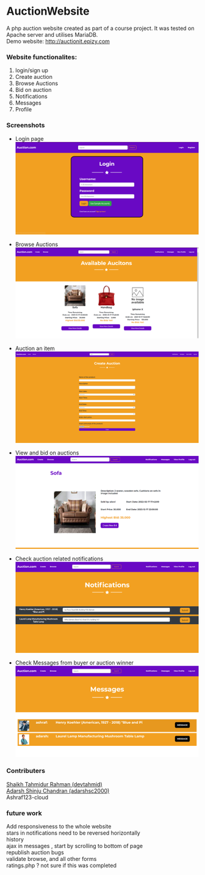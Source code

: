 # AuctionWebsite
A php auction website created as part of a course project. It was tested on Apache server and utilises MariaDB. <br>
Demo website: http://auctionit.epizy.com

### Website functionalites:  
1. login/sign up
2. Create auction
3. Browse Auctions
4. Bid on auction
5. Notifications 
6. Messages 
7. Profile 

### Screenshots
- Login page
![Login page](/readmeAssets/login.png)

- Browse Auctions
![browse auctions page](/readmeAssets/browse.png)

- Auction an item
![Create auction page](/readmeAssets/create.png)

- View and bid on auctions
![View page](/readmeAssets/bid.png)

- Check auction related notifications
![Notifications page](/readmeAssets/notificatios.png)

- Check Messages from buyer or auction winner
![Messages page](/readmeAssets/messages.png)


### Contributers 
[Shaikh Tahmidur Rahman (devtahmid)](https://github.com/devtahmid)<br>
[Adarsh Shinju Chandran (adarshsc2000)](https://github.com/adarshsc2000)<br>
Ashraf123-cloud

### future work 
Add responsiveness to the whole website <br>
stars in notifications need to be reversed horizontally <br>
history <br>
ajax in messages , start by scrolling to bottom of page <br>
republish auction bugs <br>
validate browse, and all other forms <br>
ratings.php ? not sure if this was completed<br>
